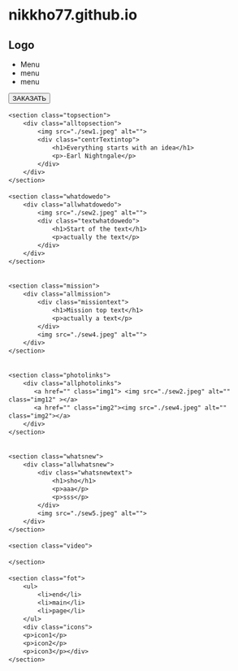 # nikkho77.github.io
<!DOCTYPE html>

<html lang="en">
<head>
    <meta charset="UTF-8">
    <meta name="viewport" content="width=device-width, initial-scale=1.0">
    <title>Document</title>
    <link rel="stylesheet" href="{% static 'css/styles/style.css' %}">
</head>
<body>
    <nav>
        <h1>Logo</h1>
        <ul>
            <li>Menu</li>
            <li>menu</li>
            <li>menu</li>
        </ul>
        <button class="booking">ЗАКАЗАТЬ</button>
    </nav>


    <section class="topsection">
        <div class="alltopsection">
            <img src="./sew1.jpeg" alt="">
            <div class="centrTextintop">
                <h1>Everything starts with an idea</h1>
                <p>-Earl Nightngale</p>
            </div>
        </div>
    </section>

    <section class="whatdowedo">
        <div class="allwhatdowedo">
            <img src="./sew2.jpeg" alt="">
            <div class="textwhatdowedo">
                <h1>Start of the text</h1>
                <p>actually the text</p>
            </div>
        </div>
    </section>


    <section class="mission">
        <div class="allmission">
            <div class="missiontext">
                <h1>Mission top text</h1>
                <p>actually a text</p>
            </div>
            <img src="./sew4.jpeg" alt="">
        </div>
    </section>


    <section class="photolinks">
        <div class="allphotolinks">
           <a href="" class="img1"> <img src="./sew2.jpeg" alt="" class="img12" ></a>
           <a href="" class="img2"><img src="./sew4.jpeg" alt="" class="img2"></a>
        </div>
    </section>


    <section class="whatsnew">
        <div class="allwhatsnew">
            <div class="whatsnewtext">
                <h1>sho</h1>
                <p>aaa</p>
                <p>sss</p>
            </div>
            <img src="./sew5.jpeg" alt="">
        </div>
    </section>

    <section class="video">

    </section>

    <section class="fot">
        <ul>
            <li>end</li>
            <li>main</li>
            <li>page</li>
        </ul>
        <div class="icons">
        <p>icon1</p>
        <p>icon2</p>
        <p>icon3</p></div>
    </section>
</body>
</html>
